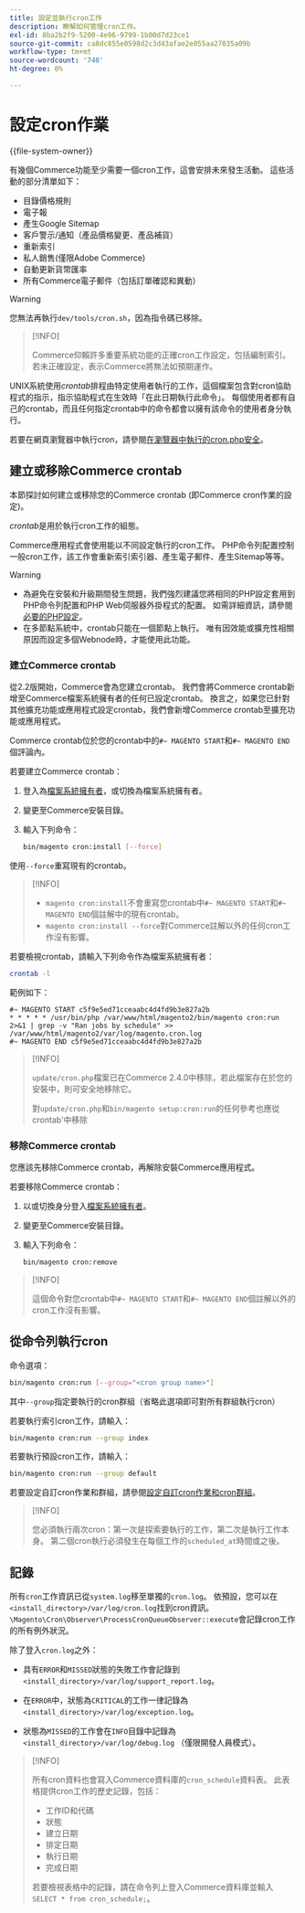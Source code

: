 ```yaml
---
title: 設定並執行cron工作
description: 瞭解如何管理cron工作。
exl-id: 8ba2b2f9-5200-4e96-9799-1b00d7d23ce1
source-git-commit: ca8dc855e0598d2c3d43afae2e055aa27035a09b
workflow-type: tm+mt
source-wordcount: '748'
ht-degree: 0%

---
```


# 設定cron作業

{{file-system-owner}}

有幾個Commerce功能至少需要一個cron工作，這會安排未來發生活動。 這些活動的部分清單如下：

- 目錄價格規則
- 電子報
- 產生Google Sitemap
- 客戶警示/通知（產品價格變更、產品補貨）
- 重新索引
- 私人銷售(僅限Adobe Commerce)
- 自動更新貨幣匯率
- 所有Commerce電子郵件（包括訂單確認和異動）

>[!WARNING]
>
>您無法再執行`dev/tools/cron.sh`，因為指令碼已移除。

>[!INFO]
>
>Commerce仰賴許多重要系統功能的正確cron工作設定，包括編制索引。 若未正確設定，表示Commerce將無法如預期運作。

UNIX系統使用&#x200B;_crontab_&#x200B;排程由特定使用者執行的工作，這個檔案包含對cron協助程式的指示，指示協助程式在生效時「在此日期執行此命令」。 每個使用者都有自己的crontab，而且任何指定crontab中的命令都會以擁有該命令的使用者身分執行。

若要在網頁瀏覽器中執行cron，請參閱[在瀏覽器中執行的cron.php安全](../security/secure-cron-php.md)。

## 建立或移除Commerce crontab

本節探討如何建立或移除您的Commerce crontab (即Commerce cron作業的設定)。

_crontab_&#x200B;是用於執行cron工作的組態。

Commerce應用程式會使用能以不同設定執行的cron工作。 PHP命令列配置控制一般cron工作，該工作會重新索引索引器、產生電子郵件、產生Sitemap等等。

>[!WARNING]
>
>- 為避免在安裝和升級期間發生問題，我們強烈建議您將相同的PHP設定套用到PHP命令列配置和PHP Web伺服器外掛程式的配置。 如需詳細資訊，請參閱[必要的PHP設定](../../installation/prerequisites/php-settings.md)。
>- 在多節點系統中，crontab只能在一個節點上執行。 唯有因效能或擴充性相關原因而設定多個Webnode時，才能使用此功能。

### 建立Commerce crontab

從2.2版開始，Commerce會為您建立crontab。 我們會將Commerce crontab新增至Commerce檔案系統擁有者的任何已設定crontab。 換言之，如果您已針對其他擴充功能或應用程式設定crontab，我們會新增Commerce crontab至擴充功能或應用程式。

Commerce crontab位於您的crontab中的`#~ MAGENTO START`和`#~ MAGENTO END`個評論內。

若要建立Commerce crontab：

1. 登入為[檔案系統擁有者](../../installation/prerequisites/file-system/overview.md)，或切換為檔案系統擁有者。
1. 變更至Commerce安裝目錄。
1. 輸入下列命令：

   ```bash
   bin/magento cron:install [--force]
   ```

使用`--force`重寫現有的crontab。

>[!INFO]
>
>- `magento cron:install`不會重寫您crontab中`#~ MAGENTO START`和`#~ MAGENTO END`個註解中的現有crontab。
>- `magento cron:install --force`對Commerce註解以外的任何cron工作沒有影響。

若要檢視crontab，請輸入下列命令作為檔案系統擁有者：

```bash
crontab -l
```

範例如下：

```
#~ MAGENTO START c5f9e5ed71cceaabc4d4fd9b3e827a2b
* * * * * /usr/bin/php /var/www/html/magento2/bin/magento cron:run 2>&1 | grep -v "Ran jobs by schedule" >> /var/www/html/magento2/var/log/magento.cron.log
#~ MAGENTO END c5f9e5ed71cceaabc4d4fd9b3e827a2b
```

>[!INFO]
>
>`update/cron.php`檔案已在Commerce 2.4.0中移除，若此檔案存在於您的安裝中，則可安全地移除它。
>
>對`update/cron.php`和`bin/magento setup:cron:run`的任何參考也應從crontab&#39;中移除

### 移除Commerce crontab

您應該先移除Commerce crontab，再解除安裝Commerce應用程式。

若要移除Commerce crontab：

1. 以或切換身分登入[檔案系統擁有者](../../installation/prerequisites/file-system/overview.md)。
1. 變更至Commerce安裝目錄。
1. 輸入下列命令：

   ```bash
   bin/magento cron:remove
   ```

>[!INFO]
>
>這個命令對您crontab中`#~ MAGENTO START`和`#~ MAGENTO END`個註解以外的cron工作沒有影響。

## 從命令列執行cron

命令選項：

```bash
bin/magento cron:run [--group="<cron group name>"]
```

其中`--group`指定要執行的cron群組（省略此選項即可對所有群組執行cron）

若要執行索引cron工作，請輸入：

```bash
bin/magento cron:run --group index
```

若要執行預設cron工作，請輸入：

```bash
bin/magento cron:run --group default
```

若要設定自訂cron作業和群組，請參閱[設定自訂cron作業和cron群組](../cron/custom-cron.md)。

>[!INFO]
>
>您必須執行兩次cron：第一次是探索要執行的工作，第二次是執行工作本身。 第二個cron執行必須發生在每個工作的`scheduled_at`時間或之後。

## 記錄

所有`cron`工作資訊已從`system.log`移至單獨的`cron.log`。
依預設，您可以在`<install_directory>/var/log/cron.log`找到cron資訊。
`\Magento\Cron\Observer\ProcessCronQueueObserver::execute`會記錄cron工作的所有例外狀況。

除了登入`cron.log`之外：

- 具有`ERROR`和`MISSED`狀態的失敗工作會記錄到`<install_directory>/var/log/support_report.log`。

- 在`ERROR`中，狀態為`CRITICAL`的工作一律記錄為`<install_directory>/var/log/exception.log`。

- 狀態為`MISSED`的工作會在`INFO`目錄中記錄為`<install_directory>/var/log/debug.log` （僅限開發人員模式）。

>[!INFO]
>
>所有cron資料也會寫入Commerce資料庫的`cron_schedule`資料表。 此表格提供cron工作的歷史記錄，包括：
>
>- 工作ID和代碼
>- 狀態
>- 建立日期
>- 排定日期
>- 執行日期
>- 完成日期
>
>若要檢視表格中的記錄，請在命令列上登入Commerce資料庫並輸入`SELECT * from cron_schedule;`。
